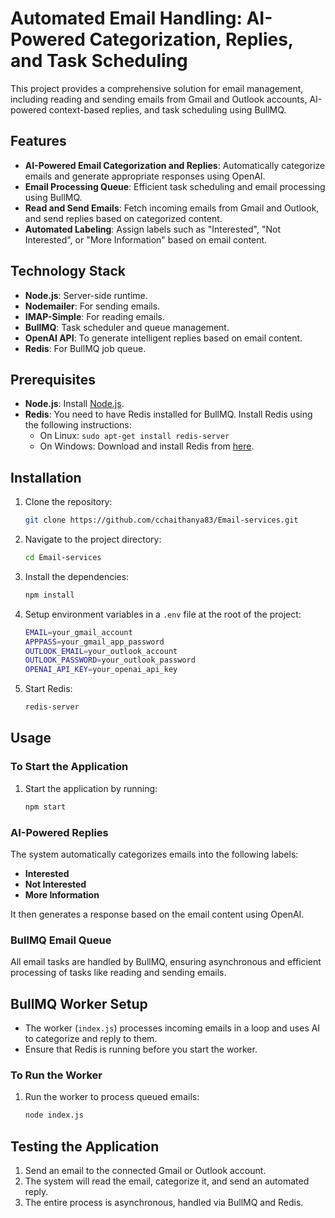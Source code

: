 
# Automated Email Handling: AI-Powered Categorization, Replies, and Task Scheduling

This project provides a comprehensive solution for email management, including reading and sending emails from Gmail and Outlook accounts, AI-powered context-based replies, and task scheduling using BullMQ.

## Features

- **AI-Powered Email Categorization and Replies**: Automatically categorize emails and generate appropriate responses using OpenAI.
- **Email Processing Queue**: Efficient task scheduling and email processing using BullMQ.
- **Read and Send Emails**: Fetch incoming emails from Gmail and Outlook, and send replies based on categorized content.
- **Automated Labeling**: Assign labels such as "Interested", "Not Interested", or "More Information" based on email content.

## Technology Stack

- **Node.js**: Server-side runtime.
- **Nodemailer**: For sending emails.
- **IMAP-Simple**: For reading emails.
- **BullMQ**: Task scheduler and queue management.
- **OpenAI API**: To generate intelligent replies based on email content.
- **Redis**: For BullMQ job queue.

## Prerequisites

- **Node.js**: Install [Node.js](https://nodejs.org/).
- **Redis**: You need to have Redis installed for BullMQ. Install Redis using the following instructions:
  - On Linux: `sudo apt-get install redis-server`
  - On Windows: Download and install Redis from [here](https://redis.io/download).

## Installation

1. Clone the repository:
   ```bash
   git clone https://github.com/cchaithanya83/Email-services.git
   ```

2. Navigate to the project directory:
   ```bash
   cd Email-services
   ```

3. Install the dependencies:
   ```bash
   npm install
   ```

4. Setup environment variables in a `.env` file at the root of the project:

   ```bash
   EMAIL=your_gmail_account
   APPPASS=your_gmail_app_password
   OUTLOOK_EMAIL=your_outlook_account
   OUTLOOK_PASSWORD=your_outlook_password
   OPENAI_API_KEY=your_openai_api_key
   ```

5. Start Redis:
   ```bash
   redis-server
   ```

## Usage

### To Start the Application

1. Start the application by running:
   ```bash
   npm start
   ```



### AI-Powered Replies

The system automatically categorizes emails into the following labels:
- **Interested**
- **Not Interested**
- **More Information**

It then generates a response based on the email content using OpenAI.

### BullMQ Email Queue

All email tasks are handled by BullMQ, ensuring asynchronous and efficient processing of tasks like reading and sending emails.

## BullMQ Worker Setup

- The worker (`index.js`) processes incoming emails in a loop and uses AI to categorize and reply to them.
- Ensure that Redis is running before you start the worker.

### To Run the Worker

1. Run the worker to process queued emails:
   ```bash
   node index.js
   ```

## Testing the Application

1. Send an email to the connected Gmail or Outlook account.
2. The system will read the email, categorize it, and send an automated reply.
3. The entire process is asynchronous, handled via BullMQ and Redis.

